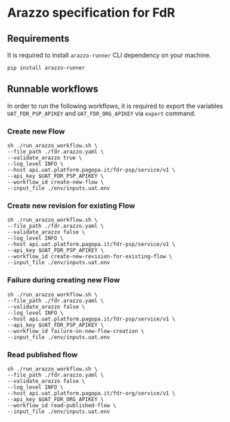 # Arazzo specification for FdR

## Requirements

It is required to install `arazzo-runner` CLI dependency on your machine.

```
pip install arazzo-runner
```

## Runnable workflows

In order to run the following workflows, it is required to export the variables `UAT_FDR_PSP_APIKEY` and
`UAT_FDR_ORG_APIKEY` via `export` command.

### Create new Flow

```
sh ./run_arazzo_workflow.sh \
--file_path ./fdr.arazzo.yaml \
--validate_arazzo true \
--log_level INFO \
--host api.uat.platform.pagopa.it/fdr-psp/service/v1 \
--api_key $UAT_FDR_PSP_APIKEY \
--workflow_id create-new-flow \
--input_file ./env/inputs.uat.env
```

### Create new revision for existing Flow

```
sh ./run_arazzo_workflow.sh \
--file_path ./fdr.arazzo.yaml \
--validate_arazzo false \
--log_level INFO \
--host api.uat.platform.pagopa.it/fdr-psp/service/v1 \
--api_key $UAT_FDR_PSP_APIKEY \
--workflow_id create-new-revision-for-existing-flow \
--input_file ./env/inputs.uat.env
```

### Failure during creating new Flow

```
sh ./run_arazzo_workflow.sh \
--file_path ./fdr.arazzo.yaml \
--validate_arazzo false \
--log_level INFO \
--host api.uat.platform.pagopa.it/fdr-psp/service/v1 \
--api_key $UAT_FDR_PSP_APIKEY \
--workflow_id failure-on-new-flow-creation \
--input_file ./env/inputs.uat.env
```

### Read published flow

```
sh ./run_arazzo_workflow.sh \
--file_path ./fdr.arazzo.yaml \
--validate_arazzo false \
--log_level INFO \
--host api.uat.platform.pagopa.it/fdr-org/service/v1 \
--api_key $UAT_FDR_ORG_APIKEY \
--workflow_id read-published-flow \
--input_file ./env/inputs.uat.env
```
